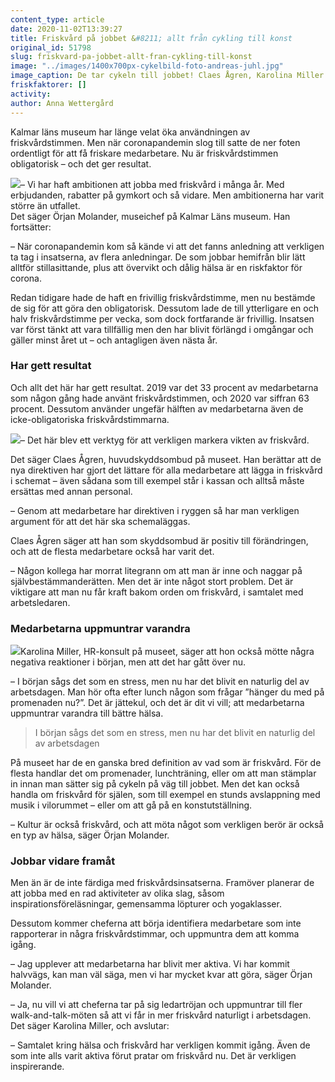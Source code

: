 ```yaml
---
content_type: article
date: 2020-11-02T13:39:27
title: Friskvård på jobbet &#8211; allt från cykling till konst
original_id: 51798
slug: friskvard-pa-jobbet-allt-fran-cykling-till-konst
image: "../images/1400x700px-cykelbild-foto-andreas-juhl.jpg"
image_caption: De tar cykeln till jobbet! Claes Ågren, Karolina Miller och Örjan Molander på Kalmar Läns museum är alla nöjda med friskvårdssatsningen på sin arbetsplats, nära kajen i Kalmar.
friskfaktorer: []
activity:
author: Anna Wettergård
---
```


Kalmar läns museum har länge velat öka användningen av friskvårdstimmen. Men när coronapandemin slog till satte de ner foten ordentligt för att få friskare medarbetare. Nu är friskvårdstimmen obligatorisk – och det ger resultat.

[![](https://www.suntarbetsliv.se/wp-content/uploads/2020/11/200x220-orjan-molander.png)](https://www.suntarbetsliv.se/wp-content/uploads/2020/11/200x220-orjan-molander.png)– Vi har haft ambitionen att jobba med friskvård i många år. Med erbjudanden, rabatter på gymkort och så vidare. Men ambitionerna har varit större än utfallet.  
Det säger Örjan Molander, museichef på Kalmar Läns museum. Han fortsätter:

– När coronapandemin kom så kände vi att det fanns anledning att verkligen ta tag i insatserna, av flera anledningar. De som jobbar hemifrån blir lätt alltför stillasittande, plus att övervikt och dålig hälsa är en riskfaktor för corona.

Redan tidigare hade de haft en frivillig friskvårdstimme, men nu bestämde de sig för att göra den obligatorisk. Dessutom lade de till ytterligare en och halv friskvårdstimme per vecka, som dock fortfarande är frivillig. Insatsen var först tänkt att vara tillfällig men den har blivit förlängd i omgångar och gäller minst året ut – och antagligen även nästa år.

### Har gett resultat

Och allt det här har gett resultat. 2019 var det 33 procent av medarbetarna som någon gång hade använt friskvårdstimmen, och 2020 var siffran 63 procent. Dessutom använder ungefär hälften av medarbetarna även de icke-obligatoriska friskvårdstimmarna.

[![](https://www.suntarbetsliv.se/wp-content/uploads/2020/11/200x220-claes-agren.png)](https://www.suntarbetsliv.se/wp-content/uploads/2020/11/200x220-claes-agren.png)– Det här blev ett verktyg för att verkligen markera vikten av friskvård.

Det säger Claes Ågren, huvudskyddsombud på museet. Han berättar att de nya direktiven har gjort det lättare för alla medarbetare att lägga in friskvård i schemat – även sådana som till exempel står i kassan och alltså måste ersättas med annan personal.

– Genom att medarbetare har direktiven i ryggen så har man verkligen argument för att det här ska schemaläggas.

Claes Ågren säger att han som skyddsombud är positiv till förändringen, och att de flesta medarbetare också har varit det.

– Någon kollega har morrat litegrann om att man är inne och naggar på självbestämmanderätten. Men det är inte något stort problem. Det är viktigare att man nu får kraft bakom orden om friskvård, i samtalet med arbetsledaren.

### Medarbetarna uppmuntrar varandra

[![](https://www.suntarbetsliv.se/wp-content/uploads/2020/11/200x220-karolina_miller.png)](https://www.suntarbetsliv.se/wp-content/uploads/2020/11/200x220-karolina_miller.png)Karolina Miller, HR-konsult på museet, säger att hon också mötte några negativa reaktioner i början, men att det har gått över nu.

– I början sågs det som en stress, men nu har det blivit en naturlig del av arbetsdagen. Man hör ofta efter lunch någon som frågar ”hänger du med på promenaden nu?”. Det är jättekul, och det är dit vi vill; att medarbetarna uppmuntrar varandra till bättre hälsa.

> I början sågs det som en stress, men nu har det blivit en naturlig del av arbetsdagen

På museet har de en ganska bred definition av vad som är friskvård. För de flesta handlar det om promenader, lunchträning, eller om att man stämplar in innan man sätter sig på cykeln på väg till jobbet. Men det kan också handla om friskvård för själen, som till exempel en stunds avslappning med musik i vilorummet – eller om att gå på en konstutställning.

– Kultur är också friskvård, och att möta något som verkligen berör är också en typ av hälsa, säger Örjan Molander.

### Jobbar vidare framåt

Men än är de inte färdiga med friskvårdsinsatserna. Framöver planerar de att jobba med en rad aktiviteter av olika slag, såsom inspirationsföreläsningar, gemensamma löpturer och yogaklasser.

Dessutom kommer cheferna att börja identifiera medarbetare som inte rapporterar in några friskvårdstimmar, och uppmuntra dem att komma igång.

– Jag upplever att medarbetarna har blivit mer aktiva. Vi har kommit halvvägs, kan man väl säga, men vi har mycket kvar att göra, säger Örjan Molander.

– Ja, nu vill vi att cheferna tar på sig ledartröjan och uppmuntrar till fler walk-and-talk-möten så att vi får in mer friskvård naturligt i arbetsdagen. Det säger Karolina Miller, och avslutar:

– Samtalet kring hälsa och friskvård har verkligen kommit igång. Även de som inte alls varit aktiva förut pratar om friskvård nu. Det är verkligen inspirerande.

